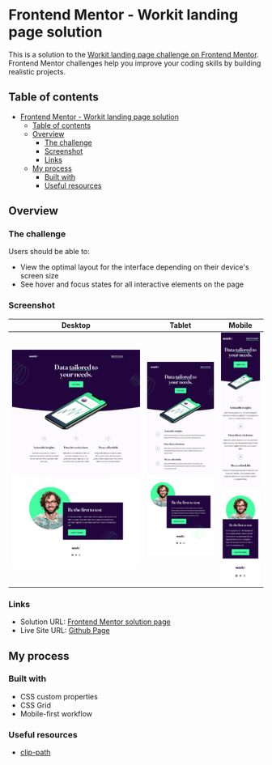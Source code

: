 # Frontend Mentor - Workit landing page solution

This is a solution to the [Workit landing page challenge on Frontend Mentor](https://www.frontendmentor.io/challenges/workit-landing-page-2fYnyle5lu). Frontend Mentor challenges help you improve your coding skills by building realistic projects.

## Table of contents

- [Frontend Mentor - Workit landing page solution](#frontend-mentor---workit-landing-page-solution)
  - [Table of contents](#table-of-contents)
  - [Overview](#overview)
    - [The challenge](#the-challenge)
    - [Screenshot](#screenshot)
    - [Links](#links)
  - [My process](#my-process)
    - [Built with](#built-with)
    - [Useful resources](#useful-resources)

## Overview

### The challenge

Users should be able to:

- View the optimal layout for the interface depending on their device's screen size
- See hover and focus states for all interactive elements on the page

### Screenshot

|Desktop|Tablet|Mobile|
|--|--|--|
|<img src="./screenshots/desktop.png" width="400"/>|<img src="./screenshots/tablet.png" width="200"/>|<img src="./screenshots/mobile.png" width="100">|

### Links

- Solution URL: [Frontend Mentor solution page](https://your-solution-url.com)
- Live Site URL: [Github Page](https://kosmonavtsv.github.io/fm-workit-landing-page)

## My process

### Built with

- CSS custom properties
- CSS Grid
- Mobile-first workflow

### Useful resources

- [clip-path](https://developer.mozilla.org/en-US/docs/Web/CSS/clip-path)

